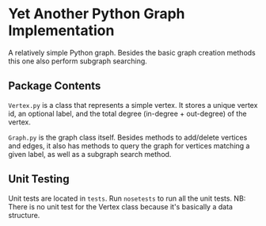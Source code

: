 # Yet Another Python Graph Implementation

A relatively simple Python graph. Besides the basic graph creation methods
this one also perform subgraph searching.

## Package Contents

`Vertex.py` is a class that represents a simple vertex. It stores a unique
vertex id, an optional label, and the total degree (in-degree + out-degree) of
the vertex.

`Graph.py` is the graph class itself. Besides methods to add/delete vertices
and edges, it also has methods to query the graph for vertices matching a
given label, as well as a subgraph search method.

## Unit Testing

Unit tests are located in `tests`. Run `nosetests` to run all the unit tests.
NB: There is no unit test for the Vertex class because it's basically a data
structure.
